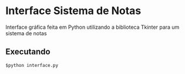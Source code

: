 # Interface Sistema de Notas

Interface gráfica feita em Python utilizando a biblioteca Tkinter para um sistema de notas

## Executando

```
$python interface.py
```